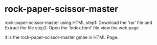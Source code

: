 # rock-paper-scissor-master
rock-paper-scissor-master using HTML
step1: Download the 'rar' file and Extract the file
step2: Open the 'index.html' file view the web page

It is the rock-paper-scissor-master gmae in HTML Page.
